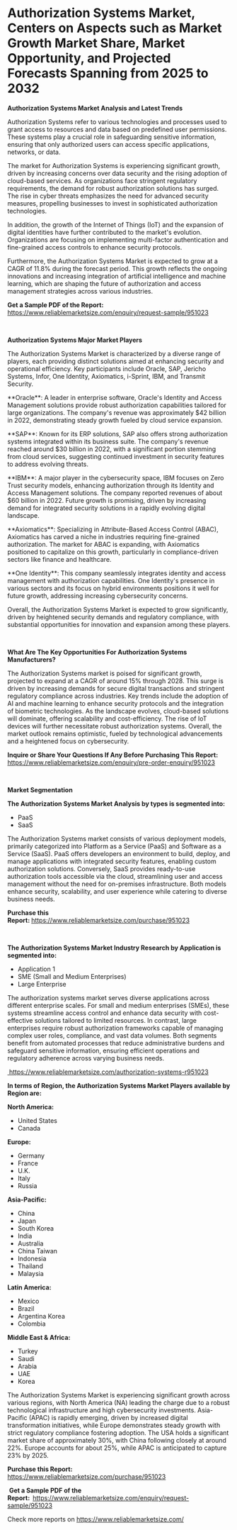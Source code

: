 <p><h1>Authorization Systems Market, Centers on Aspects such as Market Growth Market Share, Market Opportunity, and Projected Forecasts Spanning from 2025 to 2032</h1></p><p><strong>Authorization Systems Market Analysis and Latest Trends</strong></p>
<p><p>Authorization Systems refer to various technologies and processes used to grant access to resources and data based on predefined user permissions. These systems play a crucial role in safeguarding sensitive information, ensuring that only authorized users can access specific applications, networks, or data.</p><p>The market for Authorization Systems is experiencing significant growth, driven by increasing concerns over data security and the rising adoption of cloud-based services. As organizations face stringent regulatory requirements, the demand for robust authorization solutions has surged. The rise in cyber threats emphasizes the need for advanced security measures, propelling businesses to invest in sophisticated authorization technologies.</p><p>In addition, the growth of the Internet of Things (IoT) and the expansion of digital identities have further contributed to the market's evolution. Organizations are focusing on implementing multi-factor authentication and fine-grained access controls to enhance security protocols.</p><p>Furthermore, the Authorization Systems Market is expected to grow at a CAGR of 11.8% during the forecast period. This growth reflects the ongoing innovations and increasing integration of artificial intelligence and machine learning, which are shaping the future of authorization and access management strategies across various industries.</p></p>
<p><strong>Get a Sample PDF of the Report:&nbsp;</strong> <a href="https://www.reliablemarketsize.com/enquiry/request-sample/951023?utm_campaign=2875&utm_medium=2&utm_source=Github&utm_content=ia&utm_term=06032025&utm_id=authorization-systems">https://www.reliablemarketsize.com/enquiry/request-sample/951023</a></p>
<p>&nbsp;</p>
<p><strong>Authorization Systems Major Market Players</strong></p>
<p><p>The Authorization Systems Market is characterized by a diverse range of players, each providing distinct solutions aimed at enhancing security and operational efficiency. Key participants include Oracle, SAP, Jericho Systems, Infor, One Identity, Axiomatics, i-Sprint, IBM, and Transmit Security.</p><p>**Oracle**: A leader in enterprise software, Oracle's Identity and Access Management solutions provide robust authorization capabilities tailored for large organizations. The company's revenue was approximately $42 billion in 2022, demonstrating steady growth fueled by cloud service expansion. </p><p>**SAP**: Known for its ERP solutions, SAP also offers strong authorization systems integrated within its business suite. The company's revenue reached around $30 billion in 2022, with a significant portion stemming from cloud services, suggesting continued investment in security features to address evolving threats.</p><p>**IBM**: A major player in the cybersecurity space, IBM focuses on Zero Trust security models, enhancing authorization through its Identity and Access Management solutions. The company reported revenues of about $60 billion in 2022. Future growth is promising, driven by increasing demand for integrated security solutions in a rapidly evolving digital landscape.</p><p>**Axiomatics**: Specializing in Attribute-Based Access Control (ABAC), Axiomatics has carved a niche in industries requiring fine-grained authorization. The market for ABAC is expanding, with Axiomatics positioned to capitalize on this growth, particularly in compliance-driven sectors like finance and healthcare.</p><p>**One Identity**: This company seamlessly integrates identity and access management with authorization capabilities. One Identity's presence in various sectors and its focus on hybrid environments positions it well for future growth, addressing increasing cybersecurity concerns.</p><p>Overall, the Authorization Systems Market is expected to grow significantly, driven by heightened security demands and regulatory compliance, with substantial opportunities for innovation and expansion among these players.</p></p>
<p>&nbsp;</p>
<p><strong>What Are The Key Opportunities For Authorization Systems Manufacturers?</strong></p>
<p><p>The Authorization Systems market is poised for significant growth, projected to expand at a CAGR of around 15% through 2028. This surge is driven by increasing demands for secure digital transactions and stringent regulatory compliance across industries. Key trends include the adoption of AI and machine learning to enhance security protocols and the integration of biometric technologies. As the landscape evolves, cloud-based solutions will dominate, offering scalability and cost-efficiency. The rise of IoT devices will further necessitate robust authorization systems. Overall, the market outlook remains optimistic, fueled by technological advancements and a heightened focus on cybersecurity.</p></p>
<p><strong>Inquire or Share Your Questions If Any Before Purchasing This Report:</strong> <a href="https://www.reliablemarketsize.com/enquiry/pre-order-enquiry/951023?utm_campaign=2875&utm_medium=2&utm_source=Github&utm_content=ia&utm_term=06032025&utm_id=authorization-systems">https://www.reliablemarketsize.com/enquiry/pre-order-enquiry/951023</a></p>
<p>&nbsp;</p>
<p><strong>Market Segmentation</strong></p>
<p><strong>The Authorization Systems Market Analysis by types is segmented into:</strong></p>
<p><ul><li>PaaS</li><li>SaaS</li></ul></p>
<p><p>The Authorization Systems market consists of various deployment models, primarily categorized into Platform as a Service (PaaS) and Software as a Service (SaaS). PaaS offers developers an environment to build, deploy, and manage applications with integrated security features, enabling custom authorization solutions. Conversely, SaaS provides ready-to-use authorization tools accessible via the cloud, streamlining user and access management without the need for on-premises infrastructure. Both models enhance security, scalability, and user experience while catering to diverse business needs.</p></p>
<p><strong>Purchase this Report:&nbsp;</strong><a href="https://www.reliablemarketsize.com/purchase/951023?utm_campaign=2875&utm_medium=2&utm_source=Github&utm_content=ia&utm_term=06032025&utm_id=authorization-systems">https://www.reliablemarketsize.com/purchase/951023</a></p>
<p>&nbsp;</p>
<p><strong>The Authorization Systems Market Industry Research by Application is segmented into:</strong></p>
<p><ul><li>Application 1</li><li>SME (Small and Medium Enterprises)</li><li>Large Enterprise</li></ul></p>
<p><p>The authorization systems market serves diverse applications across different enterprise scales. For small and medium enterprises (SMEs), these systems streamline access control and enhance data security with cost-effective solutions tailored to limited resources. In contrast, large enterprises require robust authorization frameworks capable of managing complex user roles, compliance, and vast data volumes. Both segments benefit from automated processes that reduce administrative burdens and safeguard sensitive information, ensuring efficient operations and regulatory adherence across varying business needs.</p></p>
<p><a href="https://www.reliablemarketsize.com/authorization-systems-r951023?utm_campaign=2875&utm_medium=2&utm_source=Github&utm_content=ia&utm_term=06032025&utm_id=authorization-systems">&nbsp;https://www.reliablemarketsize.com/authorization-systems-r951023</a></p>
<p><strong>In terms of Region, the Authorization Systems Market Players available by Region are:</strong></p>
<p>
    <p> <strong> North America: </strong>
        <ul>
            <li>United States</li>
            <li>Canada</li>
        </ul>
        </p> 
    <p> <strong> Europe: </strong>
        <ul>
            <li>Germany</li>
            <li>France</li>
            <li>U.K.</li>
            <li>Italy</li>
            <li>Russia</li>
        </ul>
        </p> 
    <p> <strong> Asia-Pacific: </strong>
        <ul>
            <li>China</li>
            <li>Japan</li>
            <li>South Korea</li>
            <li>India</li>
            <li>Australia</li>
            <li>China Taiwan</li>
            <li>Indonesia</li>
            <li>Thailand</li>
            <li>Malaysia</li>
        </ul>
        </p> 
    <p> <strong> Latin America: </strong>
        <ul>
            <li>Mexico</li>
            <li>Brazil</li>
            <li>Argentina Korea</li>
            <li>Colombia</li>
        </ul>
        </p> 
    <p> <strong> Middle East & Africa: </strong>
        <ul>
            <li>Turkey</li>
            <li>Saudi</li>
            <li>Arabia</li>
            <li>UAE</li>
            <li>Korea</li>
        </ul>
    </p>
    </p>
<p><p>The Authorization Systems Market is experiencing significant growth across various regions, with North America (NA) leading the charge due to a robust technological infrastructure and high cybersecurity investments. Asia-Pacific (APAC) is rapidly emerging, driven by increased digital transformation initiatives, while Europe demonstrates steady growth with strict regulatory compliance fostering adoption. The USA holds a significant market share of approximately 30%, with China following closely at around 22%. Europe accounts for about 25%, while APAC is anticipated to capture 23% by 2025.</p></p>
<p><strong>Purchase this Report: </strong><a href="https://www.reliablemarketsize.com/purchase/951023?utm_campaign=2875&utm_medium=2&utm_source=Github&utm_content=ia&utm_term=06032025&utm_id=authorization-systems">https://www.reliablemarketsize.com/purchase/951023</a></p>
<p>&nbsp;<strong>Get a Sample PDF of the Report:&nbsp;&nbsp;</strong><a href="https://www.reliablemarketsize.com/enquiry/request-sample/951023?utm_campaign=2875&utm_medium=2&utm_source=Github&utm_content=ia&utm_term=06032025&utm_id=authorization-systems">https://www.reliablemarketsize.com/enquiry/request-sample/951023</a></p>
<p><strong></strong></p>
<p>Check more reports on <a href="https://www.reliablemarketsize.com/?utm_campaign=2875&utm_medium=2&utm_source=Github&utm_content=ia&utm_term=06032025&utm_id=authorization-systems">https://www.reliablemarketsize.com/</a></p>